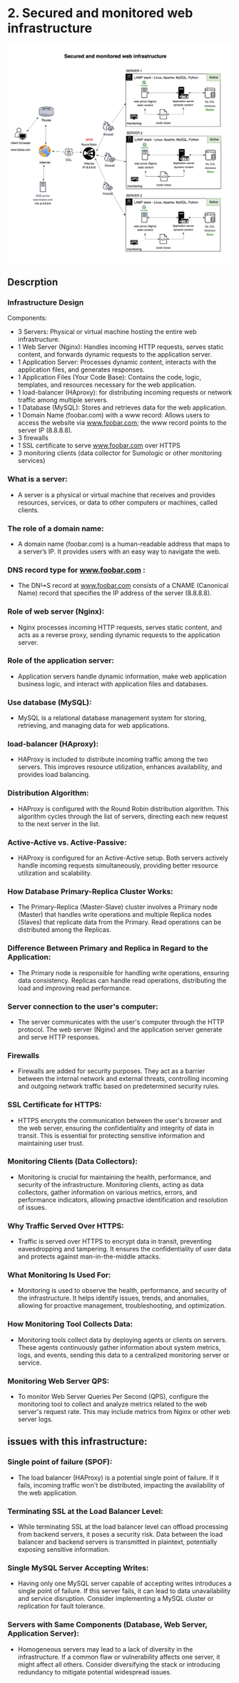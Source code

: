 # 2. Secured and monitored web infrastructure

![2-Secured_and_monitored.png image](2-Secured_and_monitored.png)

## Descrption

### Infrastructure Design

Components:

- 3 Servers: Physical or virtual machine hosting the entire web infrastructure.
- 1 Web Server (Nginx): Handles incoming HTTP requests, serves static content, and forwards dynamic requests to the application server.
- 1 Application Server: Processes dynamic content, interacts with the application files, and generates responses.
- 1 Application Files (Your Code Base): Contains the code, logic, templates, and resources necessary for the web application.
- 1 load-balancer (HAproxy): for distributing incoming requests or network traffic among multiple servers.
- 1 Database (MySQL): Stores and retrieves data for the web application.
- 1 Domain Name (foobar.com) with a www record: Allows users to access the website via www.foobar.com; the www record points to the server IP (8.8.8.8).
- 3 firewalls
- 1 SSL certificate to serve www.foobar.com over HTTPS
- 3 monitoring clients (data collector for Sumologic or other monitoring services)


### What is a server:

- A server is a physical or virtual machine that receives and provides resources, services, or data to other computers or machines, called clients.


### The role of a domain name:

- A domain name (foobar.com) is a human-readable address that maps to a server’s IP. It provides users with an easy way to navigate the web.


### DNS record type for www.foobar.com :

- The DN↳S record at www.foobar.com consists of a CNAME (Canonical Name) record that specifies the IP address of the server (8.8.8.8).


### Role of web server (Nginx):

- Nginx processes incoming HTTP requests, serves static content, and acts as a reverse proxy, sending dynamic requests to the application server.


### Role of the application server:

- Application servers handle dynamic information, make web application business logic, and interact with application files and databases.


### Use database (MySQL):

- MySQL is a relational database management system for storing, retrieving, and managing data for web applications.



###  load-balancer (HAproxy):

- HAProxy is included to distribute incoming traffic among the two servers. This improves resource utilization, enhances availability, and provides load balancing.



### Distribution Algorithm:

- HAProxy is configured with the Round Robin distribution algorithm. This algorithm cycles through the list of servers, directing each new request to the next server in the list.


### Active-Active vs. Active-Passive:

- HAProxy is configured for an Active-Active setup. Both servers actively handle incoming requests simultaneously, providing better resource utilization and scalability.


### How Database Primary-Replica Cluster Works:

- The Primary-Replica (Master-Slave) cluster involves a Primary node (Master) that handles write operations and multiple Replica nodes (Slaves) that replicate data from the Primary. Read operations can be distributed among the Replicas.


### Difference Between Primary and Replica in Regard to the Application:

- The Primary node is responsible for handling write operations, ensuring data consistency. Replicas can handle read operations, distributing the load and improving read performance.




### Server connection to the user's computer:

- The server communicates with the user's computer through the HTTP protocol. The web server (Nginx) and the application server generate and serve HTTP responses.


### Firewalls

- Firewalls are added for security purposes. They act as a barrier between the internal network and external threats, controlling incoming and outgoing network traffic based on predetermined security rules.


### SSL Certificate for HTTPS:

- HTTPS encrypts the communication between the user's browser and the web server, ensuring the confidentiality and integrity of data in transit. This is essential for protecting sensitive information and maintaining user trust.

### Monitoring Clients (Data Collectors):

- Monitoring is crucial for maintaining the health, performance, and security of the infrastructure. Monitoring clients, acting as data collectors, gather information on various metrics, errors, and performance indicators, allowing proactive identification and resolution of issues.


### Why Traffic Served Over HTTPS:

- Traffic is served over HTTPS to encrypt data in transit, preventing eavesdropping and tampering. It ensures the confidentiality of user data and protects against man-in-the-middle attacks.


### What Monitoring Is Used For:

- Monitoring is used to observe the health, performance, and security of the infrastructure. It helps identify issues, trends, and anomalies, allowing for proactive management, troubleshooting, and optimization.


### How Monitoring Tool Collects Data:

- Monitoring tools collect data by deploying agents or clients on servers. These agents continuously gather information about system metrics, logs, and events, sending this data to a centralized monitoring server or service.


### Monitoring Web Server QPS:

- To monitor Web Server Queries Per Second (QPS), configure the monitoring tool to collect and analyze metrics related to the web server's request rate. This may include metrics from Nginx or other web server logs.


## issues with this infrastructure:


### Single point of failure (SPOF):

- The load balancer (HAProxy) is a potential single point of failure. If it fails, incoming traffic won't be distributed, impacting the availability of the web application.


### Terminating SSL at the Load Balancer Level:

- While terminating SSL at the load balancer level can offload processing from backend servers, it poses a security risk. Data between the load balancer and backend servers is transmitted in plaintext, potentially exposing sensitive information.


### Single MySQL Server Accepting Writes:

- Having only one MySQL server capable of accepting writes introduces a single point of failure. If this server fails, it can lead to data unavailability and service disruption. Consider implementing a MySQL cluster or replication for fault tolerance.


### Servers with Same Components (Database, Web Server, Application Server):

- Homogeneous servers may lead to a lack of diversity in the infrastructure. If a common flaw or vulnerability affects one server, it might affect all others. Consider diversifying the stack or introducing redundancy to mitigate potential widespread issues.



